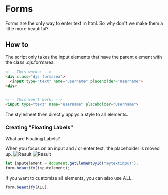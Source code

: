# Forms

Forms are the only way to enter text in html. So why don't we make them a little more beautiful?

## How to

The script only takes the input elements that have the parent element with the class .djs.formarea.
```html
<!-- This works: -->
<div class="djs formarea">
  <input type="text" name="username" placeholder="Username">
<div>


<!-- This won't work: -->
<input type="text" name="username" placeholder="Username">
```

The stylesheet then directly applys a style to all elements.

### Creating "Floating Labels"

What are Floating Labels?

When you focus on an input and / or enter text, the placeholder is moved up.
![Result](https://cdn.darkintaqt.com/image/git/forms-floating-on.png)
![Result](https://cdn.darkintaqt.com/image/git/forms-floating-showed.png)

```javascript
let inputelement = document.getElementById("mytextinput");
form.beautify(inputelement);
```

If you want to customize all elements, you can also use ALL.
```javascript
form.beautify(ALL);
```
